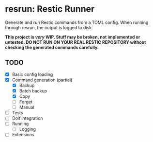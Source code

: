 # resrun: Restic Runner
Generate and run Restic commands from a TOML config. 
When running through resrun, the output is logged to disk.

**This project is *very* WIP. Stuff may be broken, not implemented or untested.
DO NOT RUN ON YOUR REAL RESTIC REPOSITORY without checking the generated commands carefully.**
## TODO
- [x] Basic config loading
- [x] Command generation (partial)
  - [x] Backup
  - [x] Batch backup
  - [x] Copy
  - [ ] Forget
  - [ ] Manual
- [ ] Tests
- [ ] Doit integration
- [ ] Running
    - [ ] Logging
- [ ] Extensions